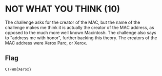 # NOT WHAT YOU THINK (10)
The challenge asks for the creator of the MAC, but the name of the challenge makes me think it is actually the creator of the MAC address, as opposed to the much more well known Macintosh. The challenge also says to "address me with honor", further backing this theory. The creators of the MAC address were Xerox Parc, or Xerox.
## Flag
```
CTFWU{Xerox}
```